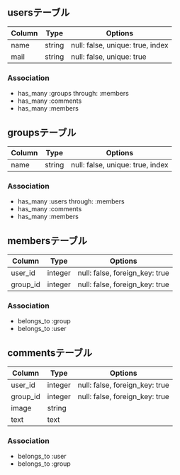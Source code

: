 ## usersテーブル

|Column|Type|Options|
|------|----|-------|
|name|string|null: false, unique: true, index|
|mail|string|null: false, unique: true|

### Association
- has_many :groups through: :members
- has_many :comments
- has_many :members



## groupsテーブル

|Column|Type|Options|
|------|----|-------|
|name|string|null: false, unique: true, index|


### Association
- has_many :users through: :members
- has_many :comments
- has_many :members


## membersテーブル

|Column|Type|Options|
|------|----|-------|
|user_id|integer|null: false, foreign_key: true|
|group_id|integer|null: false, foreign_key: true|

### Association
- belongs_to :group
- belongs_to :user



## commentsテーブル
|Column|Type|Options|
|------|----|-------|
|user_id|integer|null: false, foreign_key: true|
|group_id|integer|null: false, foreign_key: true|
|image|string||
|text|text||


### Association
- belongs_to :user
- belongs_to :group
